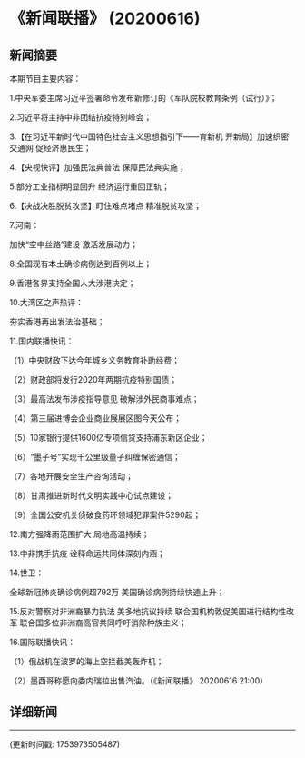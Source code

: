 # 《新闻联播》 (20200616)

## 新闻摘要

本期节目主要内容：

1.中央军委主席习近平签署命令发布新修订的《军队院校教育条例（试行）》；

2.习近平将主持中非团结抗疫特别峰会；

3.【在习近平新时代中国特色社会主义思想指引下——育新机 开新局】加速织密交通网 促经济惠民生；

4.【央视快评】加强民法典普法 保障民法典实施；

5.部分工业指标明显回升 经济运行重回正轨；

6.【决战决胜脱贫攻坚】盯住难点堵点 精准脱贫攻坚；

7.河南：

加快“空中丝路”建设 激活发展动力；

8.全国现有本土确诊病例达到百例以上；

9.香港各界支持全国人大涉港决定；

10.大湾区之声热评：

夯实香港再出发法治基础；

11.国内联播快讯：

（1）中央财政下达今年城乡义务教育补助经费；

（2）财政部将发行2020年两期抗疫特别国债；

（3）最高法发布涉疫指导意见 破解涉外民商事难点；

（4）第三届进博会企业商业展展区图今天公布；

（5）10家银行提供1600亿专项信贷支持浦东新区企业；

（6）“墨子号”实现千公里级量子纠缠保密通信；

（7）各地开展安全生产咨询活动；

（8）甘肃推进新时代文明实践中心试点建设；

（9）全国公安机关侦破食药环领域犯罪案件5290起；

12.南方强降雨范围扩大 局地高温持续；

13.中非携手抗疫 诠释命运共同体深刻内涵；

14.世卫：

全球新冠肺炎确诊病例超792万 美国确诊病例持续快速上升；

15.反对警察对非洲裔暴力执法 美多地抗议持续 联合国机构敦促美国进行结构性改革 联合国多位非洲裔高官共同呼吁消除种族主义；

16.国际联播快讯：

（1）俄战机在波罗的海上空拦截美轰炸机；

（2）墨西哥称愿向委内瑞拉出售汽油。（《新闻联播》 20200616 21:00）

## 详细新闻

---

(更新时间戳: 1753973505487)

